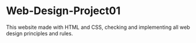 # Web-Design-Project01
This website made with HTML and CSS, checking and implementing all web design principles and rules.
